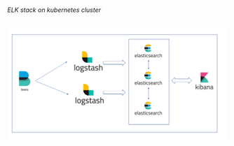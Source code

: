 ###### ELK stack on kubernetes cluster
![name-of-you-image](https://github.com/vivekreddy94/document/blob/main/elk_architecture.png)
